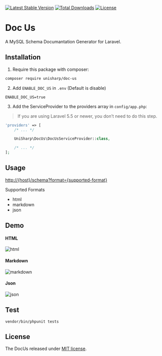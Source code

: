 [![Latest Stable Version](https://poser.pugx.org/unisharp/doc-us/v/stable)](https://packagist.org/packages/unisharp/doc-us)
[![Total Downloads](https://poser.pugx.org/unisharp/doc-us/downloads)](https://packagist.org/packages/unisharp/doc-us)
[![License](https://poser.pugx.org/unisharp/doc-us/license)](https://packagist.org/packages/unisharp/doc-us)

# Doc Us

A MySQL Schema Documantation Generator for Laravel.

## Installation

1. Require this package with composer:

```bash
composer require unisharp/doc-us
```

2. Add `ENABLE_DOC_US` in `.env` (Default is disable)

```
ENABLE_DOC_US=true
```

3. Add the ServiceProvider to the providers array in `config/app.php`:

> If you are using Laravel 5.5 or newer, you don’t need to do this step.

```php
'providers' => [
    /* ... */

    UniSharp\DocUs\DocUsServiceProvider::class,

    /* ... */
];
```

## Usage

<http://{host}/schema?format={supported-format}>

Supported Formats

- html
- markdown
- json

## Demo

#### HTML

![html](http://i.imgur.com/EQaDRXMg.png)

#### Markdown

![markdown](http://i.imgur.com/kt92Uflg.png)

#### Json

![json](http://i.imgur.com/VCzAw3Qg.png)

## Test

```
vendor/bin/phpunit tests
```

## License

The DocUs released under [MIT license](https://unisharp.mit-license.org/).
